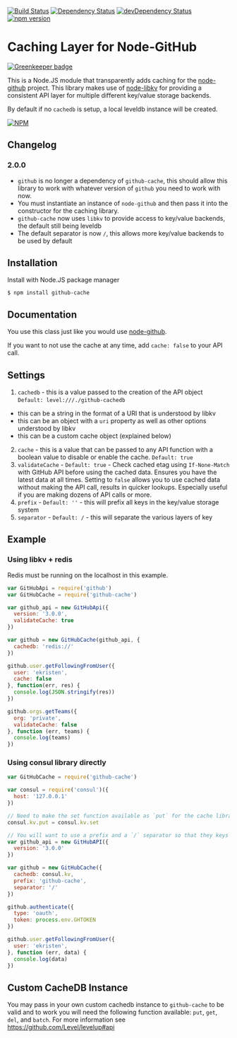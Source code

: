 [![Build Status](https://travis-ci.org/ekristen/node-github-cache.svg)](https://travis-ci.org/ekristen/node-github-cache) [![Dependency Status](https://david-dm.org/ekristen/node-github-cache.svg)](https://david-dm.org/ekristen/node-github-cache) [![devDependency Status](https://david-dm.org/ekristen/node-github-cache/dev-status.svg)](https://david-dm.org/ekristen/node-github-cache#info=devDependencies) [![npm version](https://badge.fury.io/js/github-cache.svg)](http://badge.fury.io/js/github-cache)

# Caching Layer for Node-GitHub

[![Greenkeeper badge](https://badges.greenkeeper.io/ekristen/node-github-cache.svg)](https://greenkeeper.io/)

This is a Node.JS module that transparently adds caching for the [node-github](https://github.com/mikedeboer/node-github) project. This library makes use of [node-libkv](https://github.com/ekristen/node-libkv) for providing a consistent API layer for multiple different key/value storage backends.

By default if no `cachedb` is setup, a local leveldb instance will be created. 

[![NPM](https://nodei.co/npm/github-cache.png?downloads=true&downloadRank=true&stars=true)](https://nodei.co/npm/github-cache/)

## Changelog

### 2.0.0

* `github` is no longer a dependency of `github-cache`, this should allow this library to work with whatever version of `github` you need to work with now.
* You must instantiate an instance of `node-github` and then pass it into the constructor for the caching library.
* `github-cache` now uses `libkv` to provide access to key/value backends, the default still being leveldb
* The default separator is now `/`, this allows more key/value backends to be used by default


## Installation

Install with Node.JS package manager

```
$ npm install github-cache
```

## Documentation

You use this class just like you would use [node-github](https://github.com/mikedeboer/node-github). 

If you want to not use the cache at any time, add `cache: false` to your API call.

## Settings

1. `cachedb` - this is a value passed to the creation of the API object `Default: level:///./github-cachedb`
  - this can be a string in the format of a URI that is understood by libkv
  - this can be an object with a `uri` property as well as other options understood by libkv
  - this can be a custom cache object (explained below)
2. `cache` - this is a value that can be passed to any API function with a boolean value to disable or enable the cache. `Default: true`
3. `validateCache` - `Default: true` - Check cached etag using `If-None-Match` with GitHub API before using the cached data. Ensures you have the latest data at all times. Setting to `false` allows you to use cached data without making the API call, results in quicker lookups. Especially useful if you are making dozens of API calls or more.
4. `prefix` - `Default: ''` - this will prefix all keys in the key/value storage system
5. `separator` - `Default: /` - this will separate the various layers of key

## Example

### Using libkv + redis 

Redis must be running on the localhost in this example.

```javascript
var GitHubApi = require('github')
var GitHubCache = require('github-cache')

var github_api = new GitHubApi({
  version: '3.0.0',
  validateCache: true
})

var github = new GitHubCache(github_api, {
  cachedb: 'redis://'
})

github.user.getFollowingFromUser({
  user: 'ekristen',
  cache: false
}, function(err, res) {
  console.log(JSON.stringify(res))
})

github.orgs.getTeams({
  org: 'private',
  validateCache: false
}, function (err, teams) {
  console.log(teams)
})

```

### Using consul library directly

```javascript
var GitHubCache = require('github-cache')

var consul = require('consul')({
  host: '127.0.0.1'
})

// Need to make the set function available as `put` for the cache library to work.
consul.kv.put = consul.kv.set

// You will want to use a prefix and a `/` separator so that they keys get separated out better in consul.
var github_api = new GitHubAPI({
  version: '3.0.0'
})

var github = new GitHubCache({
  cachedb: consul.kv,
  prefix: 'github-cache',
  separator: '/'
})

github.authenticate({
  type: 'oauth',
  token: process.env.GHTOKEN
})

github.user.getFollowingFromUser({
  user: 'ekristen',
}, function (err, data) {
  console.log(data)
})

```

## Custom CacheDB Instance

You may pass in your own custom cachedb instance to `github-cache` to be valid and to work you will need the following function available: `put`, `get`, `del`, and `batch`. For more information see https://github.com/Level/levelup#api


